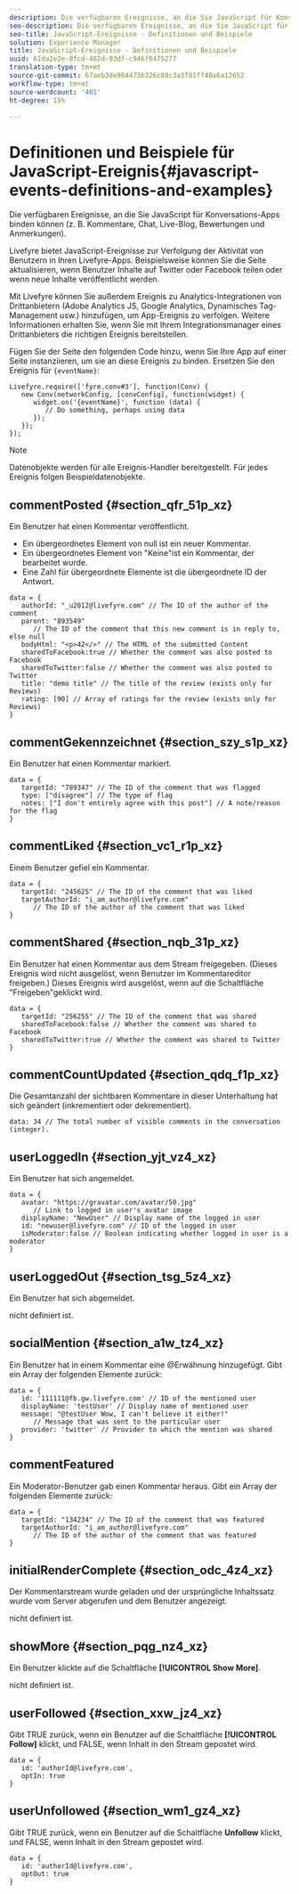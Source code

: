 ```yaml
---
description: Die verfügbaren Ereignisse, an die Sie JavaScript für Konversations-Apps binden können (z. B. Kommentare, Chat, Live-Blog, Bewertungen und Anmerkungen).
seo-description: Die verfügbaren Ereignisse, an die Sie JavaScript für Konversations-Apps binden können (z. B. Kommentare, Chat, Live-Blog, Bewertungen und Anmerkungen).
seo-title: JavaScript-Ereignisse - Definitionen und Beispiele
solution: Experience Manager
title: JavaScript-Ereignisse - Definitionen und Beispiele
uuid: 61da2e2e-8fcd-482d-93df-c946f0475277
translation-type: tm+mt
source-git-commit: 67aeb3de964473b326c88c3a3f81ff48a6a12652
workflow-type: tm+mt
source-wordcount: '401'
ht-degree: 15%

---
```



# Definitionen und Beispiele für JavaScript-Ereignis{#javascript-events-definitions-and-examples}

Die verfügbaren Ereignisse, an die Sie JavaScript für Konversations-Apps binden können (z. B. Kommentare, Chat, Live-Blog, Bewertungen und Anmerkungen).

Livefyre bietet JavaScript-Ereignisse zur Verfolgung der Aktivität von Benutzern in Ihren Livefyre-Apps. Beispielsweise können Sie die Seite aktualisieren, wenn Benutzer Inhalte auf Twitter oder Facebook teilen oder wenn neue Inhalte veröffentlicht werden.

Mit Livefyre können Sie außerdem Ereignis zu Analytics-Integrationen von Drittanbietern (Adobe Analytics JS, Google Analytics, Dynamisches Tag-Management usw.) hinzufügen, um App-Ereignis zu verfolgen. Weitere Informationen erhalten Sie, wenn Sie mit Ihrem Integrationsmanager eines Drittanbieters die richtigen Ereignis bereitstellen.

Fügen Sie der Seite den folgenden Code hinzu, wenn Sie Ihre App auf einer Seite instanziieren, um sie an diese Ereignis zu binden. Ersetzen Sie den Ereignis für `{eventName}`:

```
Livefyre.require(['fyre.conv#3'], function(Conv) { 
   new Conv(networkConfig, [convConfig], function(widget) { 
      widget.on('{eventName}', function (data) { 
         // Do something, perhaps using data 
      }); 
   }); 
});
```

>[!NOTE]
>
>Datenobjekte werden für alle Ereignis-Handler bereitgestellt. Für jedes Ereignis folgen Beispieldatenobjekte.

## commentPosted {#section_qfr_51p_xz}

Ein Benutzer hat einen Kommentar veröffentlicht.

* Ein übergeordnetes Element von null ist ein neuer Kommentar.
* Ein übergeordnetes Element von &quot;Keine&quot;ist ein Kommentar, der bearbeitet wurde.
* Eine Zahl für übergeordnete Elemente ist die übergeordnete ID der Antwort.

```
data = { 
   authorId: "_u2012@livefyre.com" // The ID of the author of the comment  
   parent: "893549"  
      // The ID of the comment that this new comment is in reply to, else null 
   bodyHtml: "<p>42</>" // The HTML of the submitted Content 
   sharedToFacebook:true // Whether the comment was also posted to Facebook 
   sharedToTwitter:false // Whether the comment was also posted to Twitter 
   title: "demo title" // The title of the review (exists only for Reviews) 
   rating: [90] // Array of ratings for the review (exists only for Reviews) 
} 
```

## commentGekennzeichnet {#section_szy_s1p_xz}

Ein Benutzer hat einen Kommentar markiert.

```
data = { 
   targetId: "789347" // The ID of the comment that was flagged 
   type: ["disagree"] // The type of flag 
   notes: ["I don't entirely agree with this post"] // A note/reason for the flag 
}
```

## commentLiked {#section_vc1_r1p_xz}

Einem Benutzer gefiel ein Kommentar.

```
data = { 
   targetId: "245625" // The ID of the comment that was liked 
   targetAuthorId: "i_am_author@livefyre.com"  
      // The ID of the author of the comment that was liked 
} 
```

## commentShared {#section_nqb_31p_xz}

Ein Benutzer hat einen Kommentar aus dem Stream freigegeben. (Dieses Ereignis wird nicht ausgelöst, wenn Benutzer im Kommentareditor freigeben.) Dieses Ereignis wird ausgelöst, wenn auf die Schaltfläche &quot;Freigeben&quot;geklickt wird.

```
data = { 
   targetId: "256255" // The ID of the comment that was shared 
   sharedToFacebook:false // Whether the comment was shared to Facebook 
   sharedToTwitter:true // Whether the comment was shared to Twitter 
}
```

## commentCountUpdated {#section_qdq_f1p_xz}

Die Gesamtanzahl der sichtbaren Kommentare in dieser Unterhaltung hat sich geändert (inkrementiert oder dekrementiert).

```
data: 34 // The total number of visible comments in the conversation (integer). 
```

## userLoggedIn {#section_yjt_vz4_xz}

Ein Benutzer hat sich angemeldet.

```
data = { 
   avatar: "https://gravatar.com/avatar/50.jpg"  
      // Link to logged in user's avatar image 
   displayName: "NewUser" // Display name of the logged in user 
   id: "newuser@livefyre.com" // ID of the logged in user 
   isModerator:false // Boolean indicating whether logged in user is a moderator 
}
```

## userLoggedOut {#section_tsg_5z4_xz}

Ein Benutzer hat sich abgemeldet.

nicht definiert ist.

## socialMention {#section_a1w_tz4_xz}

Ein Benutzer hat in einem Kommentar eine @Erwähnung hinzugefügt. Gibt ein Array der folgenden Elemente zurück:

```
data = { 
   id: '111111@fb.gw.livefyre.com' // ID of the mentioned user 
   displayName: 'testUser' // Display name of mentioned user 
   message: "@testUser Wow, I can't believe it either!"  
      // Message that was sent to the particular user 
   provider: 'twitter' // Provider to which the mention was shared 
} 
```

## commentFeatured

Ein Moderator-Benutzer gab einen Kommentar heraus. Gibt ein Array der folgenden Elemente zurück:

```
data = { 
   targetId: "134234" // The ID of the comment that was featured 
   targetAuthorId: "i_am_author@livefyre.com"  
      // The ID of the author of the comment that was featured 
}
```

## initialRenderComplete {#section_odc_4z4_xz}

Der Kommentarstream wurde geladen und der ursprüngliche Inhaltssatz wurde vom Server abgerufen und dem Benutzer angezeigt.

nicht definiert ist.

## showMore {#section_pqg_nz4_xz}

Ein Benutzer klickte auf die Schaltfläche **[!UICONTROL Show More]**.

nicht definiert ist.

## userFollowed {#section_xxw_jz4_xz}

Gibt TRUE zurück, wenn ein Benutzer auf die Schaltfläche **[!UICONTROL Follow]** klickt, und FALSE, wenn Inhalt in den Stream gepostet wird.

```
data = { 
   id: 'authorId@livefyre.com', 
   optIn: true 
}
```

## userUnfollowed {#section_wm1_gz4_xz}

Gibt TRUE zurück, wenn ein Benutzer auf die Schaltfläche **Unfollow** klickt, und FALSE, wenn Inhalt in den Stream gepostet wird.

```
data = { 
   id: 'authorId@livefyre.com', 
   optOut: true 
}
```

